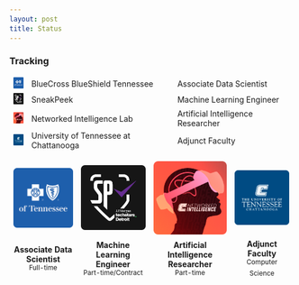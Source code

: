 ```yaml
---
layout: post
title: Status
---
```


### Tracking
<table align="center" border: none;">
  <tbody style="border: none;">
        <tr style="border: none;">
            <td align="center" style="border: none;"><img width="20vw" height="20vw" src="media/bcbst.png"></td>
            <td style="border: none;">BlueCross BlueShield Tennessee</td>
            <td style="border: none;">Associate Data Scientist</td>
        </tr>
        <tr style="border: none;">
            <td align="center" style="border: none;"><img width="20vw" height="20vw" src="media/sp1.png"></td>
            <td style="border: none;">SneakPeek</td>
            <td style="border: none;">Machine Learning Engineer</td>
        </tr>
        <tr style="border: none;">
            <td align="center" style="border: none;"><img width="20vw" height="20vw" src="media/nilab.png"></td>
            <td style="border: none;">Networked Intelligence Lab</td>
            <td style="border: none;">Artificial Intelligence Researcher</td>
        </tr>
        <tr style="border: none;">
            <td align="center" style="border: none;"><img width="20vw" height="20vw" src="media/utc.png"></td>
            <td style="border: none;">University of Tennessee at Chattanooga</td>
          <td style="border: none;">Adjunct Faculty</td>
        </tr>
    </tbody>
</table>

<table align="center" style="text-align: center; border: none;">
    <tbody align="center" style="border: none;">
        <tr align="center" style="border: none;">
            <td align="center" style="border: none;"><img width="175vw" src="media/bcbst.png"></td>
            <td align="center" style="border: none;"><img width="175vw" src="media/sp1.png"></td>
            <td align="center" style="border: none;"><img width="175vw" src="media/nilab.png"></td>
            <td align="center" style="border: none;"><img width="175vw" src="media/utc.png"></td>
        </tr>
        <tr align="center" style="border: none;">
            <td align="center" style="border: none;">
                <b> Associate Data Scientist </b> <br>
                <sup> Full-time </sup>
            </td>
            <td align="center" style="border: none;">
                <b> Machine Learning Engineer </b> <br>
                <sup> Part-time/Contract </sup>
            </td>
            <td align="center" style="border: none;">
                <b> Artificial Intelligence Researcher </b> <br>
                <sup> Part-time </sup>
            </td>
            <td align="center" style="border: none;">
                <b> Adjunct Faculty </b> <br>
                <sup> Computer Science </sup>
            </td>
        </tr>
    </tbody>
</table>
